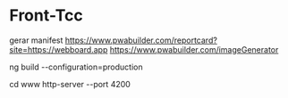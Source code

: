 # Front-Tcc

gerar manifest
https://www.pwabuilder.com/reportcard?site=https://webboard.app
https://www.pwabuilder.com/imageGenerator


ng build --configuration=production

cd www
http-server --port 4200
